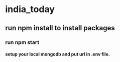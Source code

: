 # india_today

## run npm install to install packages

### run npm start
#### setup your local mongodb and put url in .env file.
